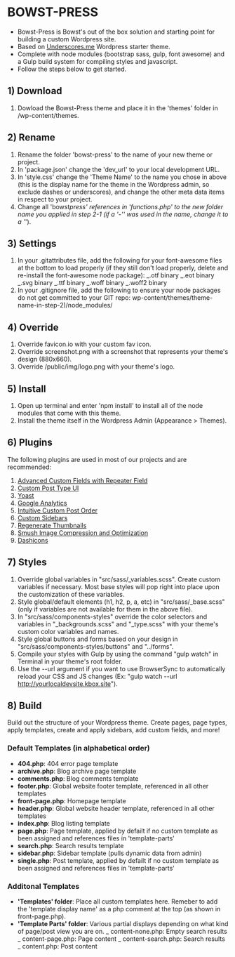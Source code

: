 # BOWST-PRESS

*   Bowst-Press is Bowst's out of the box solution and starting point for building a custom Wordpress site.
*   Based on [Underscores.me](http://underscores.me) Wordpress starter theme.
*   Complete with node modules (bootstrap sass, gulp, font awesome) and a Gulp build system for compiling styles and javascript.
*   Follow the steps below to get started.

## 1) Download

1.  Dowload the Bowst-Press theme and place it in the 'themes' folder in /wp-content/themes.

## 2) Rename

1.  Rename the folder 'bowst-press' to the name of your new theme or project.
2.  In 'package.json' change the 'dev_url' to your local development URL.
3.  In 'style.css' change the 'Theme Name' to the name you chose in above (this is the display name for the theme in the Wordpress admin, so exclude dashes or underscores), and change the other meta data items in respect to your project.
4.  Change all 'bowst*press' references in 'functions.php' to the new folder name you applied in step 2-1 (if a '-'' was used in the name, change it to a '*').

## 3) Settings

1.  In your .gitattributes file, add the following for your font-awesome files at the bottom to load properly (if they still don't load properly, delete and re-install the font-awesome node package):
    _.otf binary
    _.eot binary
    _.svg binary
    _.ttf binary
    _.woff binary
    _.woff2 binary
2.  In your .gitignore file, add the following to ensure your node packages do not get committed to your GIT repo:
    wp-content/themes/theme-name-in-step-2)/node_modules/

## 4) Override

1.  Override favicon.io with your custom fav icon.
2.  Override screenshot.png with a screenshot that represents your theme's design (880x660).
3.  Override /public/img/logo.png with your theme's logo.

## 5) Install

1.  Open up terminal and enter 'npm install' to install all of the node modules that come with this theme.
2.  Install the theme itself in the Wordpress Admin (Appearance > Themes).

## 6) Plugins

The following plugins are used in most of our projects and are recommended:

1.  [Advanced Custom Fields with Repeater Field](https://wordpress.org/plugins/advanced-custom-fields/)
2.  [Custom Post Type UI](https://wordpress.org/plugins/custom-post-type-ui/)
3.  [Yoast](https://wordpress.org/plugins/wordpress-seo/)
4.  [Google Analytics](https://wordpress.org/plugins/google-analytics-dashboard-for-wp/)
5.  [Intuitive Custom Post Order](https://wordpress.org/plugins/intuitive-custom-post-order/)
6.  [Custom Sidebars](https://wordpress.org/plugins/custom-sidebars/)
7.  [Regenerate Thumbnails](https://wordpress.org/plugins/regenerate-thumbnails/)
8.  [Smush Image Compression and Optimization](https://wordpress.org/plugins/wp-smushit/)
9.  [Dashicons](https://developer.wordpress.org/resource/dashicons/#arrow-left-alt)

## 7) Styles

1.  Override global variables in "src/sass/\_variables.scss". Create custom variables if necessary. Most base styles will pop right into place upon the customization of these variables.
2.  Style global/default elements (h1, h2, p, a, etc) in "src/sass/\_base.scss" (only if variables are not available for them in the above file).
3.  In "src/sass/components-styles" override the color selectors and variables in "\_backgrounds.scss" and "\_type.scss" with your theme's custom color variables and names.
4.  Style global buttons and forms based on your design in "src/sass/components-styles/buttons" and "../forms".
5.  Compile your styles with Gulp by using the command "gulp watch" in Terminal in your theme's root folder.
6.  Use the --url argument if you want to use BrowserSync to automatically reload your CSS and JS changes (Ex: "gulp watch --url http://yourlocaldevsite.kbox.site").

## 8) Build

Build out the structure of your Wordpress theme. Create pages, page types, apply templates, create and apply sidebars, add custom fields, and more!

### Default Templates (in alphabetical order)

*   **404.php**: 404 error page template
*   **archive.php**: Blog archive page template
*   **comments.php**: Blog comments template
*   **footer.php**: Global website footer template, referenced in all other templates
*   **front-page.php**: Homepage template
*   **header.php**: Global website header template, referenced in all other templates
*   **index.php**: Blog listing template
*   **page.php**: Page template, applied by defailt if no custom template as been assigned and references files in 'template-parts'
*   **search.php**: Search results template
*   **sidebar.php**: Sidebar template (pulls dynamic data from admin)
*   **single.php**: Post template, applied by defailt if no custom template as been assigned and references files in 'template-parts'

### Additonal Templates

*   **'Templates' folder**: Place all custom templates here. Remeber to add the 'template display name' as a php comment at the top (as shown in front-page.php).
*   **'Template Parts' folder**: Various partial displays depending on what kind of page/post view you are on.
    _ content-none.php: Empty search results
    _ content-page.php: Page content
    _ content-search.php: Search results
    _ content.php: Post content
